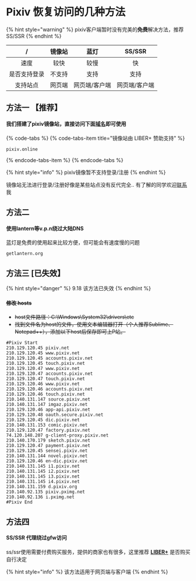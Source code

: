 
# Pixiv 恢复访问的几种方法

{% hint style="warning" %}
pixiv客户端暂时没有完美的~~**免费**~~解决方法，推荐SS/SSR
{% endhint %}

| / | 镜像站 | 蓝灯 | SS/SSR |
| :---: | :---: | :---: | :---: |
| 速度 | 较快 | 较慢 | 快 |
| 是否支持登录 | 不支持 | 支持 | 支持 |
| 支持站点 | 网页端 | 网页端/客户端 | 网页端/客户端 |



## 方法一 【推荐】

#### 我们搭建了pixiv镜像站，直接访问下面[域名](https://pixiv.online)即可使用

{% code-tabs %}
{% code-tabs-item title="镜像站由 LIBER+ 赞助支持" %}
```
pixiv.online
```
{% endcode-tabs-item %}
{% endcode-tabs %}

{% hint style="info" %}
pixiv镜像暂不支持登录/注册
{% endhint %}

镜像站无法进行登录/注册好像是某些站点没有反代完全.. 有了解的同学欢迎[联系](https://t.me/btcnode)我

## 方法二

#### 使用lantern等v.p.n绕过大陆DNS

蓝灯是免费的使用起来比较方便，但可能会有速度慢的问题

```
getlantern.org
```

## 方法三   \[已失效】

{% hint style="danger" %}
9.18 该方法已失效
{% endhint %}

#### ~~修改 hosts~~

* ~~host文件路径：C:\Windows\System32\drivers\etc~~
* ~~找到文件名为host的文件，使用文本编辑器打开（个人推荐Sublime、Notepad++），添加以下host后保存即可上P站。~~

```text
#Pixiv Start
210.129.120.45 pixiv.net
210.129.120.45 www.pixiv.net
210.129.120.45 accounts.pixiv.net
210.129.120.45 touch.pixiv.net
210.129.120.47 www.pixiv.net
210.129.120.47 accounts.pixiv.net
210.129.120.47 touch.pixiv.net
210.129.120.46 www.pixiv.net
210.129.120.46 accounts.pixiv.net
210.129.120.46 touch.pixiv.net
210.140.131.147 source.pixiv.net
210.140.131.147 imgaz.pixiv.net
210.129.120.46 app-api.pixiv.net
210.129.120.48 oauth.secure.pixiv.net
210.129.120.45 dic.pixiv.net
210.140.131.153 comic.pixiv.net
210.129.120.47 factory.pixiv.net
74.120.148.207 g-client-proxy.pixiv.net
210.140.170.179 sketch.pixiv.net
210.129.120.47 payment.pixiv.net
210.129.120.45 sensei.pixiv.net
210.140.131.144 novel.pixiv.net
210.129.120.46 en-dic.pixiv.net
210.140.131.145 i1.pixiv.net
210.140.131.145 i2.pixiv.net
210.140.131.145 i3.pixiv.net
210.140.131.145 i4.pixiv.net
210.140.131.159 d.pixiv.org
210.140.92.135 pixiv.pximg.net
210.140.92.136 i.pximg.net
#Pixiv End
```

## 方法四

#### SS/SSR 代理绕过gfw访问

ss/ssr使用需要付费购买服务，提供的商家也有很多，这里推荐 [**LIBER+**](https://liberplus.us) 是否购买自行决定

{% hint style="info" %}
该方法适用于网页端与客户端
{% endhint %}





